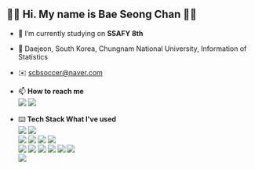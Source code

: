 ## 👋👋 Hi. My name is Bae Seong Chan 👋👋

- 🔭 I’m currently studying on **SSAFY 8th**
- 🌱 Daejeon, South Korea, Chungnam National University, Information of Statistics
- ✉️ scbsoccer@naver.com
- 📫 **How to reach me**<br/>
  <a href="https://github.com/baefrica/"><img src="https://img.shields.io/badge/GitHub-181717?style=plastic-square&logo=GitHub&logoColor=white"/></a>
  <a href="https://www.instagram.com/baefrica"><img src="https://img.shields.io/badge/Instagram-E4405F?style=plastic-square&logo=Instagram&logoColor=white"/></a>
  
- ⌨️ **Tech Stack What I've used**<br/>
  <img src="https://img.shields.io/badge/Git-F05032?style=plastic-square&logo=Git&logoColor=white"/>
  <img src="https://img.shields.io/badge/Jira-0052CC?style=plastic-square&logo=Jira&logoColor=white"/>
  <br>
  <img src="https://img.shields.io/badge/Java-007396?style=plastic-square&logo=OpenJDK&logoColor=white"/>
  <img src="https://img.shields.io/badge/Spring-6DB33F?style=plastic-square&logo=Spring&logoColor=white"/>
  <img src="https://img.shields.io/badge/Spring Boot-6DB33F?style=plastic-square&logo=Spring Boot&logoColor=white"/>
  <img src="https://img.shields.io/badge/Node.js-339933?style=plastic-square&logo=Node.js&logoColor=white"/>
  <br>
  <img src="https://img.shields.io/badge/HTML-E34F26?style=plastic-square&logo=HTML5&logoColor=white"/>
  <img src="https://img.shields.io/badge/CSS-1572B6?style=plastic-square&logo=CSS3&logoColor=white"/>
  <img src="https://img.shields.io/badge/JavaScript-F7DF1E?style=plastic-square&logo=JSS&logoColor=white"/>
  <img src="https://img.shields.io/badge/React-61DAFB?style=plastic-square&logo=React&logoColor=white"/>
  <img src="https://img.shields.io/badge/Vue.js-4FC08D?style=plastic-square&logo=Vue.js&logoColor=white"/>
  <img src="https://img.shields.io/badge/Figma-F24E1E?style=plastic-square&logo=Figma&logoColor=white"/>
  <br>
  <img src="https://img.shields.io/badge/MySQL-4479A1?style=plastic-square&logo=MySQL&logoColor=white"/>

